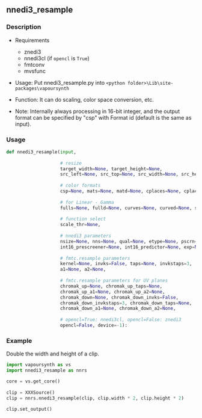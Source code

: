 ## nnedi3_resample

### Description

* Requirements
  * znedi3
  * nnedi3cl (if `opencl` is `True`)
  * fmtconv
  * mvsfunc

* Usage: Put nnedi3_resample.py into `<python folder>\Lib\site-packages\vapoursynth`

* Function: It can do scaling, color space conversion, etc.

* Note: Internally always processing in 16-bit integer, and the output format can be specified by "csp" with Format id (default is the same as input).

### Usage

```python
def nnedi3_resample(input,
                    
                    # resize
                    target_width=None, target_height=None, 
                    src_left=None, src_top=None, src_width=None, src_height=None,
                    
                    # color formats
                    csp=None, mats=None, matd=None, cplaces=None, cplaced=None,
                    
                    # for Linear - Gamma
                    fulls=None, fulld=None, curves=None, curved=None, sigmoid=None,
                    
                    # function select
                    scale_thr=None,
                    
                    # nnedi3 parameters
                    nsize=None, nns=None, qual=None, etype=None, pscrn=None, opt=None,
                    int16_prescreener=None, int16_predictor=None, exp=None,
                    
                    # fmtc.resample parameters
                    kernel=None, invks=False, taps=None, invkstaps=3,
                    a1=None, a2=None,
                    
                    # fmtc.resample parameters for UV planes
                    chromak_up=None, chromak_up_taps=None,
                    chromak_up_a1=None, chromak_up_a2=None,
                    chromak_down=None, chromak_down_invks=False,
                    chromak_down_invkstaps=3, chromak_down_taps=None,
                    chromak_down_a1=None, chromak_down_a2=None,
                    
                    # opencl=True: nnedi3cl, opencl=False: znedi3
                    opencl=False, device=-1):
```

### Example

Double the width and height of a clip.

```python
import vapoursynth as vs
import nnedi3_resample as nnrs

core = vs.get_core()
    
clip = XXXSource()
clip = nnrs.nnedi3_resample(clip, clip.width * 2, clip.height * 2)

clip.set_output()
```